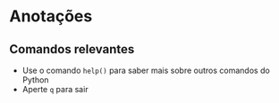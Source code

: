 # Anotações

## Comandos relevantes
- Use o comando `help()` para saber mais sobre outros comandos do Python
- Aperte `q` para sair

